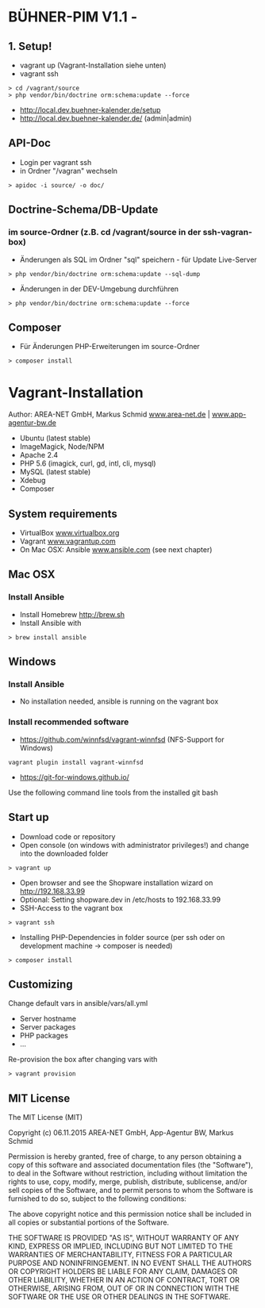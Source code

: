 # BÜHNER-PIM V1.1 -

## 1. Setup!

* vagrant up (Vagrant-Installation siehe unten)
* vagrant ssh
```
> cd /vagrant/source
> php vendor/bin/doctrine orm:schema:update --force
```
* http://local.dev.buehner-kalender.de/setup 
* http://local.dev.buehner-kalender.de/ (admin|admin)

## API-Doc

* Login per vagrant ssh
* in Ordner "/vagran" wechseln

```
> apidoc -i source/ -o doc/
```

## Doctrine-Schema/DB-Update

### im source-Ordner (z.B. cd /vagrant/source in der ssh-vagran-box)

* Änderungen als SQL im Ordner "sql" speichern - für Update Live-Server
```
> php vendor/bin/doctrine orm:schema:update --sql-dump
```
* Änderungen in der DEV-Umgebung durchführen
```
> php vendor/bin/doctrine orm:schema:update --force
```

## Composer
* Für Änderungen PHP-Erweiterungen im source-Ordner
```
> composer install
```

# Vagrant-Installation

Author: AREA-NET GmbH, Markus Schmid www.area-net.de | www.app-agentur-bw.de

* Ubuntu (latest stable)
* ImageMagick, Node/NPM
* Apache 2.4
* PHP 5.6 (imagick, curl, gd, intl, cli, mysql)
* MySQL (latest stable)
* Xdebug
* Composer

## System requirements

* VirtualBox www.virtualbox.org
* Vagrant www.vagrantup.com
* On Mac OSX: Ansible www.ansible.com (see next chapter)

## Mac OSX

### Install Ansible

* Install Homebrew http://brew.sh
* Install Ansible with
```
> brew install ansible
```

## Windows

### Install Ansible

* No installation needed, ansible is running on the vagrant box

### Install recommended software

* https://github.com/winnfsd/vagrant-winnfsd (NFS-Support for Windows)
```
vagrant plugin install vagrant-winnfsd 
```
* https://git-for-windows.github.io/

Use the following command line tools from the installed git bash

## Start up

* Download code or repository
* Open console (on windows with administrator privileges!) and change into the downloaded folder

```
> vagrant up
```

* Open browser and see the Shopware installation wizard on http://192.168.33.99
* Optional: Setting shopware.dev in /etc/hosts to 192.168.33.99
* SSH-Access to the vagrant box
```
> vagrant ssh
```

* Installing PHP-Dependencies in folder source (per ssh oder on development machine -> composer is needed)

```
> composer install
```

## Customizing

Change default vars in ansible/vars/all.yml
* Server hostname
* Server packages
* PHP packages
* ...

Re-provision the box after changing vars with

```
> vagrant provision
```


## MIT License

The MIT License (MIT)

Copyright (c) 06.11.2015 AREA-NET GmbH, App-Agentur BW, Markus Schmid

Permission is hereby granted, free of charge, to any person obtaining a copy
of this software and associated documentation files (the "Software"), to deal
in the Software without restriction, including without limitation the rights
to use, copy, modify, merge, publish, distribute, sublicense, and/or sell
copies of the Software, and to permit persons to whom the Software is
furnished to do so, subject to the following conditions:

The above copyright notice and this permission notice shall be included in all
copies or substantial portions of the Software.

THE SOFTWARE IS PROVIDED "AS IS", WITHOUT WARRANTY OF ANY KIND, EXPRESS OR
IMPLIED, INCLUDING BUT NOT LIMITED TO THE WARRANTIES OF MERCHANTABILITY,
FITNESS FOR A PARTICULAR PURPOSE AND NONINFRINGEMENT. IN NO EVENT SHALL THE
AUTHORS OR COPYRIGHT HOLDERS BE LIABLE FOR ANY CLAIM, DAMAGES OR OTHER
LIABILITY, WHETHER IN AN ACTION OF CONTRACT, TORT OR OTHERWISE, ARISING FROM,
OUT OF OR IN CONNECTION WITH THE SOFTWARE OR THE USE OR OTHER DEALINGS IN THE
SOFTWARE.
